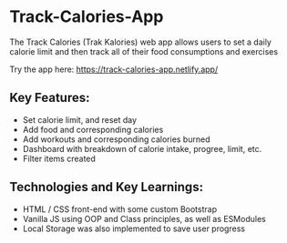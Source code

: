 # Track-Calories-App
The Track Calories (Trak Kalories) web app allows users to set a daily calorie limit and then track all of their food consumptions and exercises

Try the app here: https://track-calories-app.netlify.app/

## Key Features:
- Set calorie limit, and reset day
- Add food and corresponding calories
- Add workouts and corresponding calories burned
- Dashboard with breakdown of calorie intake, progree, limit, etc.
- Filter items created

## Technologies and Key Learnings:
- HTML / CSS front-end with some custom Bootstrap
- Vanilla JS using OOP and Class principles, as well as ESModules
- Local Storage was also implemented to save user progress
